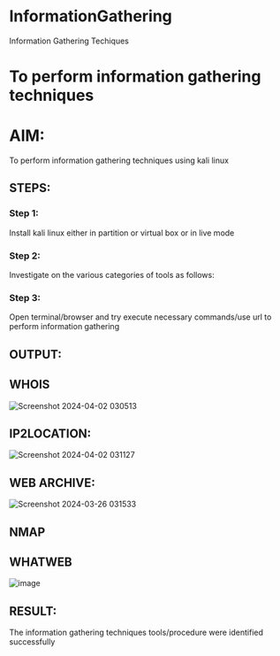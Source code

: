 # InformationGathering
Information Gathering Techiques

# To perform information gathering techniques

# AIM:

To perform information gathering techniques using kali linux 

## STEPS:

### Step 1:

Install kali linux either in partition or virtual box or in live mode

### Step 2:

Investigate on the various categories of tools as follows:

### Step 3:
Open terminal/browser and try execute necessary commands/use url to perform information gathering


## OUTPUT:
## WHOIS

![Screenshot 2024-04-02 030513](https://github.com/sreekarsh/InformationGathering/assets/139841918/bc6c8d7d-e26c-4609-bf75-b803210b998e)

## IP2LOCATION:

![Screenshot 2024-04-02 031127](https://github.com/sreekarsh/InformationGathering/assets/139841918/8ff15223-5334-455c-bf9d-424fbff0acd8)

## WEB ARCHIVE:
![Screenshot 2024-03-26 031533](https://github.com/sreekarsh/InformationGathering/assets/139841918/d58b4cfc-6e92-4b6d-9997-3b2b30b1e699)

## NMAP


## WHATWEB
![image](https://github.com/MARXINLIJO/InformationGathering/assets/145742540/dec7194b-ebfa-43d8-b6c4-d1ed83268117)

## RESULT:
The information gathering techniques tools/procedure were  identified successfully
